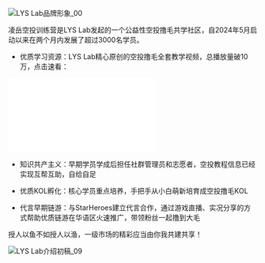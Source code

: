 ![LYS Lab品牌形象_00](https://cdn.jsdelivr.net/gh/zey9991/mdpic/202409301525035.png)

凌岳空投训练营是LYS Lab发起的一个公益性空投撸毛共学社区，自2024年5月启动以来在两个月内发展了超过3000名学员。

- 优质学习资源：LYS Lab精心原创的空投撸毛全套教学视频，总播放量破10万，点击速看：

<iframe src="//player.bilibili.com/player.html?isOutside=true&aid=1154487516&bvid=BV1vZ421x7NH&cid=1542342376&p=1" scrolling="no" border="0" frameborder="no" framespacing="0" allowfullscreen="true"></iframe>

- 知识共产主义：早期学员学成后担任社群管理员和志愿者，空投教程信息已经实现互帮互助，自给自足

- 优质KOL孵化：核心学员重点培养，手把手从小白萌新培育成空投撸毛KOL

- 代言早期链游：与StarHeroes建立代言合作，通过游戏直播、实况分享的方式帮助优质链游在华语区火速推广，带领粉丝一起撸到大毛

授人以鱼不如授人以渔，一级市场的精彩应当由你我共建共享！

![LYS Lab介绍初稿_09](https://cdn.jsdelivr.net/gh/zey9991/mdpic/LYS%20Lab%E4%BB%8B%E7%BB%8D%E5%88%9D%E7%A8%BF_09.png)